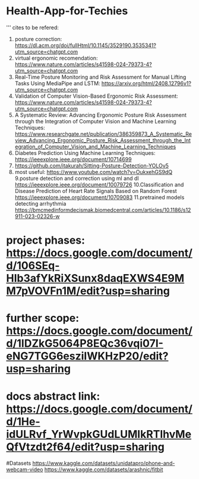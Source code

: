 # Health-App-for-Techies

''' cites to be refered:
1.  posture correction:  https://dl.acm.org/doi/fullHtml/10.1145/3529190.3535341?utm_source=chatgpt.com
2. virtual ergonomic recomendation:  https://www.nature.com/articles/s41598-024-79373-4?utm_source=chatgpt.com
3. Real-Time Posture Monitoring and Risk Assessment for Manual Lifting Tasks Using MediaPipe and LSTM:  https://arxiv.org/html/2408.12796v1?utm_source=chatgpt.com
4. Validation of Computer Vision-Based Ergonomic Risk Assessment:  https://www.nature.com/articles/s41598-024-79373-4?utm_source=chatgpt.com
5. A Systematic Review: Advancing Ergonomic Posture Risk Assessment through the Integration of Computer Vision and Machine Learning Techniques:  https://www.researchgate.net/publication/386359873_A_Systematic_Review_Advancing_Ergonomic_Posture_Risk_Assessment_through_the_Integration_of_Computer_Vision_and_Machine_Learning_Techniques
6. Diabetes Prediction Using Machine Learning Techniques: https://ieeexplore.ieee.org/document/10714699
7. https://github.com/itakurah/Sitting-Posture-Detection-YOLOv5
8. most useful: https://www.youtube.com/watch?v=OukxehGS9dQ
9.posture detection and correction using ml and dl https://ieeexplore.ieee.org/document/10079726
10.Classification and Disease Prediction of Heart Rate Signals Based on Random Forest  https://ieeexplore.ieee.org/document/10709083
11.pretrained models detecting arrhythmia https://bmcmedinformdecismak.biomedcentral.com/articles/10.1186/s12911-023-02326-w
# project phases: https://docs.google.com/document/d/106SEq-HIb3afYkRiXSunx8daqEXWS4E9MM7pVOVFn1M/edit?usp=sharing
# further scope: https://docs.google.com/document/d/1IDZkG5064P8EQc36vqi07I-eNG7TGG6esziIWKHzP20/edit?usp=sharing
# docs abstract link: https://docs.google.com/document/d/1He-idULRvf_YrWvpkGUdLUMlkRTlhvMeQfVtzdt2f64/edit?usp=sharing


#Datasets
https://www.kaggle.com/datasets/unidatapro/phone-and-webcam-video 
https://www.kaggle.com/datasets/arashnic/fitbit
